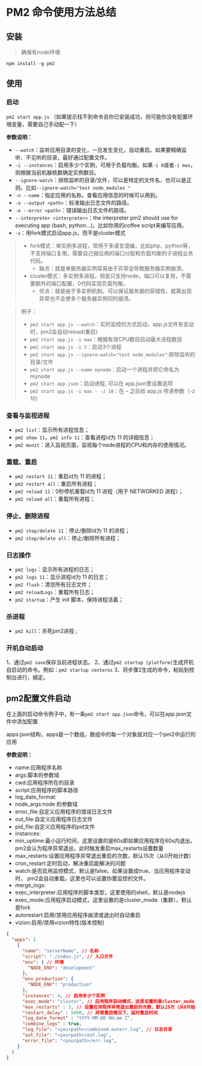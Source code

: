 # PM2 命令使用方法总结

## 安装

> 确保有node环境

```
npm install -g pm2
```

## 使用

### 启动

`pm2 start app.js` （如果提示找不到命令且你已安装成功，则可能你没有配置环境变量，需要自己手动配一下）

**参数说明：**

- `--watch`：监听应用目录的变化，一旦发生变化，自动重启。如果要精确监听、不见听的目录，最好通过配置文件。
- `-i --instances`：启用多少个实例，可用于负载均衡。如果`-i 0`或者`-i max`，则根据当前机器核数确定实例数目。
- `--ignore-watch`：排除监听的目录/文件，可以是特定的文件名，也可以是正则。比如`--ignore-watch="test node_modules "`
- `-n --name`：指定应用的名称。查看应用信息的时候可以用到。
- `-o --output <path>`：标准输出日志文件的路径。
- `-e --error <path>`：错误输出日志文件的路径。
- `--interpreter <interpreter>`：the interpreter pm2 should use for executing app (bash, python...)。比如你用的coffee script来编写应用。
- `-x`：用fork模式启动app.js，而不是cluster模式

> - fork模式：单实例多进程，常用于多语言混编，比如php、python等，不支持端口复用，需要自己做应用的端口分配和负载均衡的子进程业务代码。
>   - 缺点：就是单服务器实例容易由于异常会导致服务器实例崩溃。
> - cluster模式：多实例多进程，但是只支持node，端口可以复用，不需要额外的端口配置，0代码实现负载均衡。
>   - 优点：就是由于多实例机制，可以保证服务器的容错性，就算出现异常也不会使多个服务器实例同时崩溃。

> 例子：
>
> - `pm2 start app.js --watch`：实时监控的方式启动，app.js文件有变动时，pm2会自动reload(重启)
> - `pm2 start app.js -i max`：根据有效CPU数目启动最大进程数目
> - `pm2 start app.js -i 3`：启动3个进程
> - `pm2 start app.js --ignore-watch="test node_modules"`:排除监听的目录/文件
> - `pm2 start app.js --name mynode`：启动一个进程并把它命名为mynode
> - `pm2 start app.json`：启动进程, 可以在 app.json里设置选项
> - `pm2 start app.js -i max - -z 10`：在 – 之后给 app.js 传递参数（-z 10）

### 查看与监视进程

- `pm2 list`：显示所有进程信息；
- `pm2 show 11`，`pm2 info 11`：查看进程id为 11 的详细信息；
- `pm2 monit`：进入监视页面，监视每个node进程的CPU和内存的使用情况。

### 重载、重启

- `pm2 restart 11`：重启id为 11 的进程；
- `pm2 restart all`：重启所有进程；
- `pm2 reload 11`：0秒停机重载id为 11 进程（用于 NETWORKED 进程）；
- `pm2 reload all`：重载所有进程；

### 停止、删除进程

- `pm2 stop/delete 11`：停止/删除id为 11 的进程；
- `pm2 stop/delete all`：停止/删除所有进程；

### 日志操作

- `pm2 logs`：显示所有进程的日志；
- `pm2 logs 11`：显示进程id为 11 的日志；
- `pm2 flush`：清空所有日志文件；
- `pm2 reloadLogs`：重载所有日志；
- `pm2 startup`：产生 init 脚本，保持进程活着；

### 杀进程

- `pm2 kill`：杀死pm2进程 ;

### 开机自动启动

1、通过`pm2 save`保存当前进程状态。
 2、通过`pm2 startup [platform]`生成开机自启动的命令。例如：`pm2 startup centeros`
 3、将步骤2生成的命令，粘贴到控制台进行，搞定。

## pm2配置文件启动

在上面的启动命令例子中，有一条`pm2 start app.json`命令，可以在app.json文件中添加配置

apps:json结构，apps是一个数组，数组中的每一个对象就对应一个pm2中运行的应用

**参数说明：**

- name:应用程序名称
- args:脚本的参数域
- cwd:应用程序所在的目录
- script:应用程序的脚本路径
- log_date_format:
- node_args:node 的参数域
- error_file:自定义应用程序的错误日志文件
- out_file:自定义应用程序日志文件
- pid_file:自定义应用程序的pid文件
- instances:
- min_uptime:最小运行时间，这里设置的是60s即如果应用程序在60s内退出，pm2会认为程序异常退出，此时触发重启max_restarts设置数量
- max_restarts:设置应用程序异常退出重启的次数，默认15次（从0开始计数）
- cron_restart:定时启动，解决重启能解决的问题
- watch:是否启用监控模式，默认是false。如果设置成true，当应用程序变动时，  pm2会自动重载。这里也可以设置你要监控的文件。
- merge_logs:
- exec_interpreter:应用程序的脚本类型，这里使用的shell，默认是nodejs
- exec_mode:应用程序启动模式，这里设置的是cluster_mode（集群），默认是fork
- autorestart:启用/禁用应用程序崩溃或退出时自动重启
- vizion:启用/禁用vizion特性(版本控制)

```json
{
  "apps": [
    {
      "name": "serverName", // 名称
      "script": "./index.js", // 入口文件
      "env": { // 环境
        "NODE_ENV": "development"
      },
      "env_production": {
        "NODE_ENV": "production"
      },
      "instances": 4, // 启用多少个实例
      "exec_mode": "cluster", // 应用程序启动模式，这里设置的是cluster_mode（集群），默认是fork
      "max_restarts" : 3, // 设置应用程序异常退出重启的次数，默认15次（从0开始计数）
      "restart_delay" : 5000, // 异常重启情况下，延时重启时间
      "log_date_format" : "YYYY-MM-DD HH:mm Z",
      "combine_logs" : true,
      "log_file": "<yourpath>/combined.outerr.log", // 日志目录
      "out_file": "<yourpath>/out.log",
      "error_file": "<yourpath>/err.log",
    }
  ]
}
```


